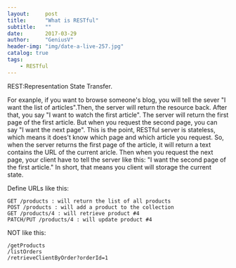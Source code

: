 ```yaml
---
layout:     post
title:      "What is RESTful"
subtitle:   ""
date:       2017-03-29
author:     "GeniusV"
header-img: "img/date-a-live-257.jpg"
catalog: true
tags:
    - RESTful
---
```

REST:Representation State Transfer.

For exanple, if you want to browse someone's blog, you will tell the sever "I want the list of articles".Then, the server will return the resource back. After that, you say "I want to watch the first article". The server will return the first page of the first article. But when you request the second page, you can say "I want the next page". This is the point, RESTful server is stateless, which means it does't know which page and which article you request. So, when the server returns the first page of the article, it will return a text contains the URL of the current aricle. Then when you request the next page, your client have to tell the server like this: "I want the second page of the first article." In short, that means you client will storage the current state.

Define URLs like this:

```
GET /products : will return the list of all products
POST /products : will add a product to the collection
GET /products/4 : will retrieve product #4
PATCH/PUT /products/4 : will update product #4
```

NOT like this:

```
/getProducts
/listOrders
/retrieveClientByOrder?orderId=1
```
